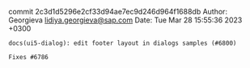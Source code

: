 commit 2c3d1d5296e2cf33d94ae7ec9d246d964f1688db
Author: Georgieva <lidiya.georgieva@sap.com>
Date:   Tue Mar 28 15:55:36 2023 +0300

    docs(ui5-dialog): edit footer layout in dialogs samples (#6800)
    
    Fixes #6786

